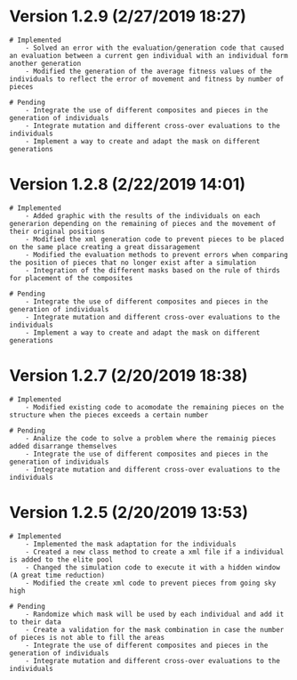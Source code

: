 # Version 1.2.9 (2/27/2019 18:27)
    # Implemented
        - Solved an error with the evaluation/generation code that caused an evaluation between a current gen individual with an individual form another generation
        - Modified the generation of the average fitness values of the individuals to reflect the error of movement and fitness by number of pieces
    
    # Pending
        - Integrate the use of different composites and pieces in the generation of individuals
        - Integrate mutation and different cross-over evaluations to the individuals
        - Implement a way to create and adapt the mask on different generations

# Version 1.2.8 (2/22/2019 14:01)
    # Implemented
        - Added graphic with the results of the individuals on each generarion depending on the remaining of pieces and the movement of their original positions
        - Modified the xml generation code to prevent pieces to be placed on the same place creating a great dissaragement
        - Modified the evaluation methods to prevent errors when comparing the position of pieces that no longer exist after a simulation
        - Integration of the different masks based on the rule of thirds for placement of the composites
    
    # Pending
        - Integrate the use of different composites and pieces in the generation of individuals
        - Integrate mutation and different cross-over evaluations to the individuals
        - Implement a way to create and adapt the mask on different generations

# Version 1.2.7 (2/20/2019 18:38)
    # Implemented
        - Modified existing code to acomodate the remaining pieces on the structure when the pieces exceeds a certain number

    # Pending
        - Analize the code to solve a problem where the remainig pieces added disarrange themselves
        - Integrate the use of different composites and pieces in the generation of individuals
        - Integrate mutation and different cross-over evaluations to the individuals

# Version 1.2.5 (2/20/2019 13:53)
    # Implemented
        - Implemented the mask adaptation for the individuals
        - Created a new class method to create a xml file if a individual is added to the elite pool
        - Changed the simulation code to execute it with a hidden window (A great time reduction)
        - Modified the create xml code to prevent pieces from going sky high

    # Pending
        - Randomize which mask will be used by each individual and add it to their data
        - Create a validation for the mask combination in case the number of pieces is not able to fill the areas
        - Integrate the use of different composites and pieces in the generation of individuals
        - Integrate mutation and different cross-over evaluations to the individuals